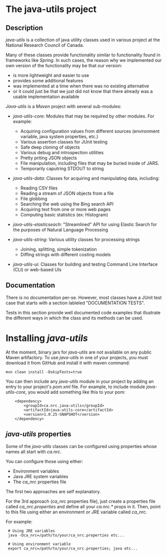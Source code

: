 # The java-utils project

## Description
  
_java-utils_ is a collection of java utility classes used in various project at 
the National Research Council of Canada.

Many of these classes provide functionality similar to functionality found in 
frameworks like _Spring_. In such cases, the reason why we implemented our own 
version of the functionality may be that our version:
- is more lightweight and easier to use
- provides some additional features
- was implemented at a time when there was no existing alternative
- or it could just be that we just did not know that there already was a usable 
  implementation available
  
_Java-utils_ is a _Maven_ project with several sub-modules:

- _java-utils-core_: Modules that may be required by other modules. For example:
     - Acquiring configuration values from different sources (environment 
       variable, java system properties, etc.)
     - Various assertion classes for JUnit testing
     - Safe deep cloning of objects
     - Various debug and introspection utilities
     - Pretty priting JSON objects
     - File manipulation, including files that may be buried inside of JARS.
     - Temporarily caputring STDOUT to string
     
- _java-utils-data_: Classes for acquiring and manipulating data, including: 
     - Reading CSV files
     - Reading a stream of JSON objects from a file
     - File globbing
     - Searching the web using the Bing search API
     - Acquiring text from one or more web pages
     - Computing basic statistics (ex: Histogram)  
     
 - _java-utils-elasticseach_: "Streamlined" API for using Elastic Search for 
        the purposes of Natural Language Processing
    
- _java-utils-string_: Various utility classes for processing strings
     - Joining, splitting, simple tokenization
     - Diffing strings with different costing models
     
 - _java-utils-ui_: Classes for building and testing Command Line Interface 
        (CLI) or web-based UIs

## Documentation

There is no documentation per-se. However, most classes have a JUnit test case 
that starts with a section lableled "DOCUMENTATION TESTS".

Tests in this section provide well documented code examples that illustrate the 
different ways in which the class and its methods can be used. 

# Installing _java-utils_

At the moment, binary jars for _java-utils_ are not available on any 
public Maven artifactory. To use _java-utils_ in one of your projects, you must 
download it from GitHub and install it with maven command:

    mvn clean install -DskipTests=true
    
You can then include any _java-utils_ module in your project by adding an entry 
to your project's _pom.xml_ file. For example, to include module 
_java-utils-core_, you would add something like this to your pom:

		<dependency>
			<groupId>ca.nrc.java-utils</groupId>
			<artifactId>java-utils-core</artifactId>
			<version>1.0.25-SNAPSHOT</version>
		</dependency>

## _java-utils_ properties

Some of the _java-utils_ classes can be configured using properties whose names 
all start with _ca.nrc_. 

You can configure those using either:

- Environment variables
- Java JRE system variables
- The _ca_nrc_ properties file   

The first two approaches are self explanatory.

For the 3rd approach (_ca_nrc_ properties file), just create a properties file 
called _ca_nrc.properties_ and define all your _ca.nrc.*_ props in it. Then, point 
to this file using either an environment or JRE variable called _ca_nrc_.  

For example:

       
     # Using JRE variables  
     java -Dca_nrc=/path/to/your/ca_nrc.properties etc...
     
     # Using environment variable
     export ca_nrc=/path/to/your/ca_nrc.properties; java etc...
     
